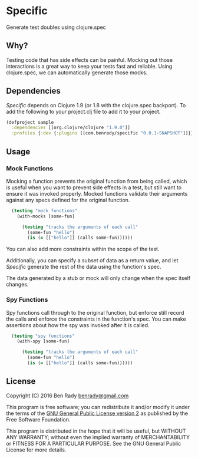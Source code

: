 # Specific

Generate test doubles using clojure.spec

## Why?

Testing code that has side effects can be painful. Mocking out those interactions is a great way to keep your tests fast and reliable. Using clojure.spec, we can automatically generate those mocks.

## Dependencies

_Specific_ depends on Clojure 1.9 (or 1.8 with the clojure.spec backport). To add the following to your project.clj file to add it to your project.

```clojure
(defproject sample
  :dependencies [[org.clojure/clojure "1.9.0"]]
  :profiles {:dev {:plugins [[com.benrady/specific "0.0.1-SNAPSHOT"]]}})
```

## Usage

### Mock Functions

Mocking a function prevents the original function from being called, which is useful when you want to prevent side effects in a test, but still want to ensure it was invoked properly. Mocked functions validate their arguments against any specs defined for the original function. 

```clojure
  (testing "mock functions"
    (with-mocks [some-fun]

      (testing "tracks the arguments of each call"
        (some-fun "hello")
        (is (= [["hello"]] (calls some-fun))))))
```
You can also add more constraints within the scope of the test.

Additionally, you can specify a subset of data as a return value, and let _Specific_ generate the rest of the data using the function's spec.

The data generated by a stub or mock will only change when the spec itself changes. 

### Spy Functions

Spy functions call through to the original function, but enforce still record the calls and enforce the constraints in the function's spec. You can make assertions about how the spy was invoked after it is called.

```clojure
  (testing "spy functions"
    (with-spy [some-fun]

      (testing "tracks the arguments of each call"
        (some-fun "hello")
        (is (= [["hello"]] (calls some-fun))))))
```

## License

Copyright (C) 2016 Ben Rady <benrady@gmail.com>

This program is free software; you can redistribute it and/or modify it under the terms of the [GNU General Public License version 2](https://www.gnu.org/licenses/old-licenses/gpl-2.0.en.html) as published by the Free Software Foundation.

This program is distributed in the hope that it will be useful, but WITHOUT ANY WARRANTY; without even the implied warranty of MERCHANTABILITY or FITNESS FOR A PARTICULAR PURPOSE.  See the GNU General Public License for more details.
